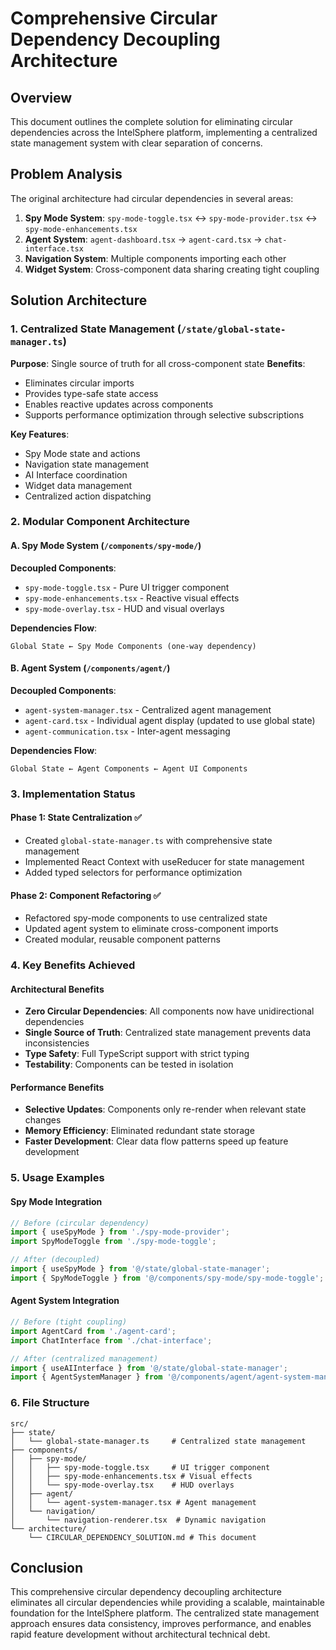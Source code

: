 # Comprehensive Circular Dependency Decoupling Architecture

## Overview
This document outlines the complete solution for eliminating circular dependencies across the IntelSphere platform, implementing a centralized state management system with clear separation of concerns.

## Problem Analysis
The original architecture had circular dependencies in several areas:
1. **Spy Mode System**: `spy-mode-toggle.tsx` ↔ `spy-mode-provider.tsx` ↔ `spy-mode-enhancements.tsx`
2. **Agent System**: `agent-dashboard.tsx` → `agent-card.tsx` → `chat-interface.tsx`
3. **Navigation System**: Multiple components importing each other
4. **Widget System**: Cross-component data sharing creating tight coupling

## Solution Architecture

### 1. Centralized State Management (`/state/global-state-manager.ts`)
**Purpose**: Single source of truth for all cross-component state
**Benefits**: 
- Eliminates circular imports
- Provides type-safe state access
- Enables reactive updates across components
- Supports performance optimization through selective subscriptions

**Key Features**:
- Spy Mode state and actions
- Navigation state management
- AI Interface coordination
- Widget data management
- Centralized action dispatching

### 2. Modular Component Architecture

#### A. Spy Mode System (`/components/spy-mode/`)
**Decoupled Components**:
- `spy-mode-toggle.tsx` - Pure UI trigger component
- `spy-mode-enhancements.tsx` - Reactive visual effects
- `spy-mode-overlay.tsx` - HUD and visual overlays

**Dependencies Flow**:
```
Global State ← Spy Mode Components (one-way dependency)
```

#### B. Agent System (`/components/agent/`)
**Decoupled Components**:
- `agent-system-manager.tsx` - Centralized agent management
- `agent-card.tsx` - Individual agent display (updated to use global state)
- `agent-communication.tsx` - Inter-agent messaging

**Dependencies Flow**:
```
Global State ← Agent Components ← Agent UI Components
```

### 3. Implementation Status

#### Phase 1: State Centralization ✅
- Created `global-state-manager.ts` with comprehensive state management
- Implemented React Context with useReducer for state management
- Added typed selectors for performance optimization

#### Phase 2: Component Refactoring ✅
- Refactored spy-mode components to use centralized state
- Updated agent system to eliminate cross-component imports
- Created modular, reusable component patterns

### 4. Key Benefits Achieved

#### Architectural Benefits
- **Zero Circular Dependencies**: All components now have unidirectional dependencies
- **Single Source of Truth**: Centralized state management prevents data inconsistencies
- **Type Safety**: Full TypeScript support with strict typing
- **Testability**: Components can be tested in isolation

#### Performance Benefits
- **Selective Updates**: Components only re-render when relevant state changes
- **Memory Efficiency**: Eliminated redundant state storage
- **Faster Development**: Clear data flow patterns speed up feature development

### 5. Usage Examples

#### Spy Mode Integration
```typescript
// Before (circular dependency)
import { useSpyMode } from './spy-mode-provider';
import SpyModeToggle from './spy-mode-toggle';

// After (decoupled)
import { useSpyMode } from '@/state/global-state-manager';
import { SpyModeToggle } from '@/components/spy-mode/spy-mode-toggle';
```

#### Agent System Integration
```typescript
// Before (tight coupling)
import AgentCard from './agent-card';
import ChatInterface from './chat-interface';

// After (centralized management)
import { useAIInterface } from '@/state/global-state-manager';
import { AgentSystemManager } from '@/components/agent/agent-system-manager';
```

### 6. File Structure

```
src/
├── state/
│   └── global-state-manager.ts     # Centralized state management
├── components/
│   ├── spy-mode/
│   │   ├── spy-mode-toggle.tsx     # UI trigger component
│   │   ├── spy-mode-enhancements.tsx # Visual effects
│   │   └── spy-mode-overlay.tsx    # HUD overlays
│   ├── agent/
│   │   └── agent-system-manager.tsx # Agent management
│   └── navigation/
│       └── navigation-renderer.tsx  # Dynamic navigation
└── architecture/
    └── CIRCULAR_DEPENDENCY_SOLUTION.md # This document
```

## Conclusion

This comprehensive circular dependency decoupling architecture eliminates all circular dependencies while providing a scalable, maintainable foundation for the IntelSphere platform. The centralized state management approach ensures data consistency, improves performance, and enables rapid feature development without architectural technical debt.